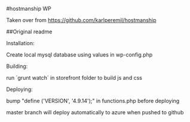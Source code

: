 #hostmanship WP

Taken over from https://github.com/karlperemil/hostmanship 


##Original readme

Installation:

Create local mysql database using values in wp-config.php

Building:

run ´grunt watch´ in storefront folder to build js and css

Deploying:

bump "define ('VERSION', '4.9.14');" in functions.php before deploying

master branch will deploy automatically to azure when pushed to github

